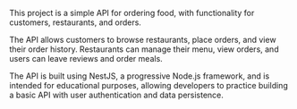 This project is a simple API for ordering food, with functionality for customers, restaurants, and orders.

The API allows customers to browse restaurants, place orders, and view their order history. Restaurants can manage their menu, view orders, and users can leave reviews and order meals.

The API is built using NestJS, a progressive Node.js framework, and is intended for educational purposes, allowing developers to practice building a basic API with user authentication and data persistence.

